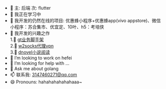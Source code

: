 - 💠 主: 后端 次: flutter
- 🔭 我正在学习中
- 🌱 我开发的仍然在线的项目: 优惠蜂小程序+优惠蜂app(vivo appstore)、微信小程序：苏合集市、优宜定、10叶、h5：考培侠
- 💮 我开发的兴趣之作  
  1.💙 [gt业务脚手架](https://github.com/dreamlu/gt)  
  2.💞 [w2socks代理vpn](https://github.com/dreamlu/w2socks)  
  3.💝 [dnovel小说阅读](https://github.com/dreamlu/dnovel-flutter)  
- 👯 I’m looking to work on hefei
- 🤔 I’m looking for help with ...
- 💬 Ask me about golang
- 📫 联系我: 3147460271@qq.com
- 😄 Pronouns: hahahahahahahaaa~

<!--
**dreamlu/dreamlu** is a ✨ _special_ ✨ repository because its `README.md` (this file) appears on your GitHub profile.

Here are some ideas to get you started:

- 🔭 I’m currently working on ...
- 🌱 I’m currently learning ...
- 👯 I’m looking to collaborate on ...
- 🤔 I’m looking for help with ...
- 💬 Ask me about ...
- 📫 How to reach me: ...
- 😄 Pronouns: ...
- ⚡ Fun fact: ...
-->
